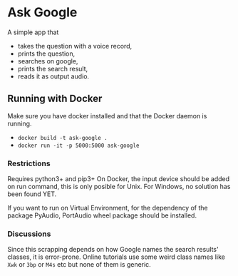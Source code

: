 # Ask Google
A simple app that 
- takes the question with a voice record,
- prints the question,
- searches on google,
- prints the search result,
- reads it as output audio.

## Running with Docker
Make sure you have docker installed and that the Docker daemon is running.
- `docker build -t ask-google .`
- `docker run -it -p 5000:5000 ask-google`

### Restrictions
Requires python3+ and pip3+
On Docker, the input device should be added on run command, this is only posible for Unix. 
For Windows, no solution has been found YET.

If you want to run on Virtual Environment, for the dependency of the package PyAudio,
PortAudio wheel package should be installed.

### Discussions
Since this scrapping depends on how Google names the search results' classes, it is error-prone.
Online tutorials use some weird class names like `Xwk` or `3bp` or `M4s` etc but none of them is generic.
